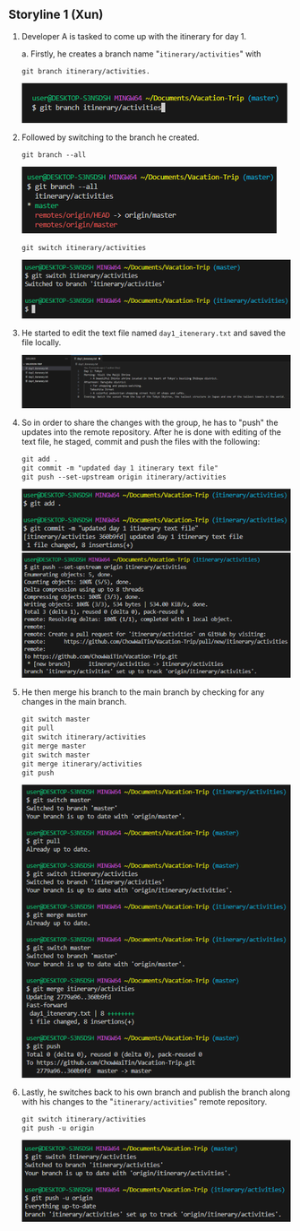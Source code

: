 ## Storyline 1 (Xun) 
1. Developer A is tasked to come up with the itinerary for day 1.

    a. Firstly, he creates a branch name "`itinerary/activities`" with 
    ```
    git branch itinerary/activities.
    ```
    ![GitHub Login Page](../images/4_1/4_1_1.png)

2. Followed by switching to the branch he created. 
    ```
    git branch --all
    ```
    ![GitHub Login Page](../images/4_1/4_1_2.png)
    ```
    git switch itinerary/activities
    ```    
    ![GitHub Login Page](../images/4_1/4_1_3.png)

3. He started to edit the text file named `day1_itenerary.txt` and saved the file locally.

    ![GitHub Login Page](../images/4_1/4_1_4.png)

4. So in order to share the changes with the group, he has to "push" the updates into the remote repository. After he is done with editing of the text file, he staged, commit and push the files with the following:
    ```
    git add .
    git commit -m "updated day 1 itinerary text file"
    git push --set-upstream origin itinerary/activities
    ```
    ![GitHub Login Page](../images/4_1/4_1_5.png)
    ![GitHub Login Page](../images/4_1/4_1_6.png)

5. He then merge his branch to the main branch by checking for any changes in the main branch.
    ```
    git switch master    
    git pull
    git switch itinerary/activities
    git merge master
    git switch master
    git merge itinerary/activities
    git push
    ```
    ![GitHub Login Page](../images/4_1/4_1_7.png)

6. Lastly, he switches back to his own branch and publish the branch along with his changes to the "`itinerary/activities`" remote repository.
    ```
    git switch itinerary/activities
    git push -u origin
    ```
    
    ![GitHub Login Page](../images/4_1/4_1_8.png)